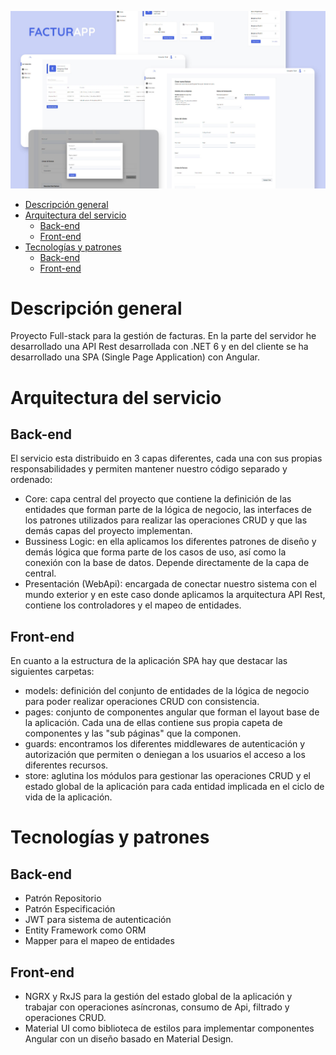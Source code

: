 
 ![Game of Foodies showcase](showcase.jpg)
- [Descripción general](#descripción-general)
- [Arquitectura del servicio](#arquitectura-del-servicio)
  - [Back-end](#back-end)
  - [Front-end](#front-end)
- [Tecnologías y patrones](#tecnologías-y-patrones)
  - [Back-end](#back-end-1)
  - [Front-end](#front-end-1)

# Descripción general
Proyecto Full-stack para la gestión de facturas. En la parte del servidor he desarrollado una API Rest desarrollada con .NET 6 y en del cliente se ha desarrollado una SPA (Single Page Application) con Angular.

# Arquitectura del servicio
## Back-end
El servicio esta distribuido en 3 capas diferentes, cada una con sus propias responsabilidades y permiten mantener nuestro código separado y ordenado: 
* Core: capa central del proyecto que contiene la definición de las entidades que forman parte de la lógica de negocio, las interfaces de los patrones utilizados para realizar las operaciones CRUD y que las demás capas del proyecto implementan.
* Bussiness Logic: en ella aplicamos los diferentes patrones de diseño y demás lógica que forma parte de los casos de uso, así como la conexión con la base de datos. Depende directamente de la capa de central.
* Presentación (WebApi): encargada de conectar nuestro sistema con el mundo exterior y en este caso donde aplicamos la arquitectura API Rest, contiene los controladores y el mapeo de entidades.
## Front-end
En cuanto a la estructura de la aplicación SPA hay que destacar las siguientes carpetas:
* models: definición del conjunto de entidades de la lógica de negocio para poder realizar operaciones CRUD con consistencia.
* pages: conjunto de componentes angular que forman el layout base de la aplicación. Cada una de ellas contiene sus propia capeta de componentes y las "sub páginas" que la componen.
* guards: encontramos los diferentes middlewares de autenticación y autorización que permiten o deniegan a los usuarios el acceso a los diferentes recursos.
* store: aglutina los módulos para gestionar las operaciones CRUD y el estado global de la aplicación para cada entidad implicada en el ciclo de vida de la aplicación.

# Tecnologías y patrones
## Back-end
* Patrón Repositorio
* Patrón Especificación
* JWT para sistema de autenticación
* Entity Framework como ORM
* Mapper para el mapeo de entidades
## Front-end
* NGRX y RxJS para la gestión del estado global de la aplicación y trabajar con operaciones asíncronas, consumo de Api, filtrado y operaciones CRUD. 
* Material UI como biblioteca de estilos para implementar componentes Angular con un diseño basado en Material Design.

